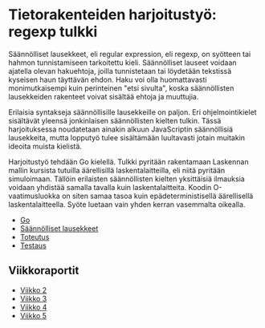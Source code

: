 # Tietorakenteiden harjoitustyö: regexp tulkki

Säännölliset lausekkeet, eli regular expression, eli regexp, on syötteen tai hahmon tunnistamiseen tarkoitettu kieli. Säännölliset lauseet voidaan ajatella olevan hakuehtoja, joilla tunnistetaan tai löydetään tekstissä kyseisen haun täyttävän ehdon. Haku voi olla huomattavasti monimutkaisempi kuin perinteinen "etsi sivulta", koska säännöllisten lausekkeiden rakenteet voivat sisältää ehtoja ja muuttujia.

Erilaisia syntakseja säännöllisille lausekkeille on paljon. Eri ohjelmointikielet sisältävät yleensä jonkinlaisen säännöllisten kielten tulkin. Tässä harjoituksessa noudatetaan ainakin alkuun JavaScriptin säännöllisiä lausekkeita, mutta lopputyö tulee sisältämään luultavasti jotain muitakin ideoita muista kielistä.

Harjoitustyö tehdään Go kielellä. Tulkki pyritään rakentamaan Laskennan mallin kursista tutuilla äärellisillä laskentalaitteilla, eli niitä pyritään simuloimaan. Tällöin erilaisten säännöllisten kielten yksittäisiä ilmauksia voidaan yhdistää samalla tavalla kuin laskentalaitteita. Koodin O-vaatimusluokka on siten samaa tasoa kuin epädeterministisellä äärellisellä laskentalaitteella. Syöte luetaan vain yhden kerran vasemmalta oikealla.

  - [Go](docs/go.md)
  - [Säännölliset lausekkeet](docs/regExpRakenne.md)
  - [Toteutus](docs/toteutus.md)
  - [Testaus](docs/testaus.md)


## Viikkoraportit

  - [Viikko 2](docs/reports/week2.md)
  - [Viikko 3](docs/reports/week3.md)
  - [Viikko 4](docs/reports/week4.md)
  - [Viikko 5](docs/reports/week5.md)
